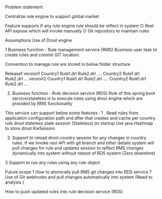Problem statement

Centralize rule engine to support global market  

Feature supports 
	If any rule engine rule should be reflect in system 
		○ Rest API expose which will invoke manually
		○ Git repository to maintain rules  

Assumptions 
Use of Drool engine 

1 Business function - Rule management service (RMS)
Business user task to create rules and commit GIT location.
 
Convention to manage rule are stored in below folder structure 

Release1
   version1
            Country1
                         Rule1.drl
		Rule2.drl
		….
	Country2
	             Rule1.drl
		Rule2.drl
		…
   version2
            Country1
                         Rule1.drl
		Rule2.drl
		….
	Country2
	             Rule1.drl
		Rule2.drl
		…


		
		
2. Business function - Rule decision service (RDS)
Role of this spring boot service/stateless is to execute rules using drool engine which are provided by RMS functionality 

This service can support below some features :
1 . Read rules from application configuration path and after that creates and cache per country rule drool stateless state session (Stateless) on startup 
Use java Hashmap to store drool KieSession 

 
2. Support to reload drool country session for any changes in country rules.
If we invoke rest API with git branch and other details system will pull changes for rule and updates session to reflect RMS changes dynamically into system without reboot of RDS system (Zero downtime)

3 Support to run any rules using any rule object 





Future scope 
1 How to atomically pull RMS git changes into RDS service ?
Use of Git webhooks and pull changes automatically into system (Need to analysis )






How to push updated rules into rule decision service (RDS)
